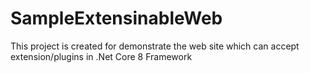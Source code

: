 # SampleExtensinableWeb

This project is created for demonstrate the web site which can accept extension/plugins in .Net Core 8 Framework

